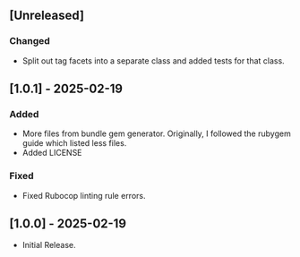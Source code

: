 ## [Unreleased]

### Changed

- Split out tag facets into a separate class and added tests for that class.

## [1.0.1] - 2025-02-19

### Added
- More files from bundle gem generator. Originally, I followed the rubygem guide which listed less files.
- Added LICENSE

### Fixed
- Fixed Rubocop linting rule errors.

## [1.0.0] - 2025-02-19

- Initial Release.
